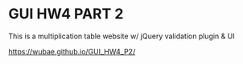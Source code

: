 # GUI HW4 PART 2

This is a multiplication table website w/ jQuery validation plugin & UI

https://wubae.github.io/GUI_HW4_P2/
